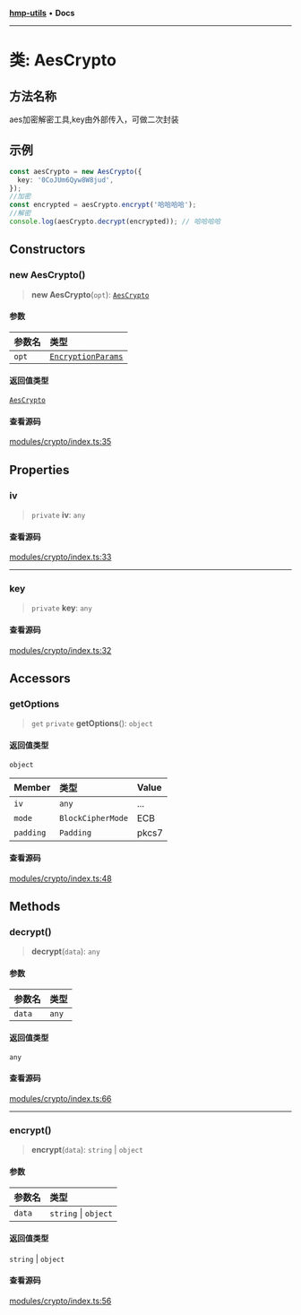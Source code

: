 [**hmp-utils**](../README.md) • **Docs**

***

# 类: AesCrypto

## 方法名称

aes加密解密工具,key由外部传入，可做二次封装

## 示例

```ts
const aesCrypto = new AesCrypto({
  key: '0CoJUm6Qyw8W8jud',
});
//加密
const encrypted = aesCrypto.encrypt('哈哈哈哈');
//解密
console.log(aesCrypto.decrypt(encrypted)); // 哈哈哈哈
```

## Constructors

### new AesCrypto()

> **new AesCrypto**(`opt`): [`AesCrypto`](AesCrypto.md)

#### 参数

| 参数名 | 类型 |
| :------ | :------ |
| `opt` | [`EncryptionParams`](../interfaces/EncryptionParams.md) |

#### 返回值类型

[`AesCrypto`](AesCrypto.md)

#### 查看源码

[modules/crypto/index.ts:35](https://github.com/hmp1049127947/hmp-utils/blob/4a6ef6c09762a1cd3b8d7a3366d8664e5e49db4c/src/modules/crypto/index.ts#L35)

## Properties

### iv

> `private` **iv**: `any`

#### 查看源码

[modules/crypto/index.ts:33](https://github.com/hmp1049127947/hmp-utils/blob/4a6ef6c09762a1cd3b8d7a3366d8664e5e49db4c/src/modules/crypto/index.ts#L33)

***

### key

> `private` **key**: `any`

#### 查看源码

[modules/crypto/index.ts:32](https://github.com/hmp1049127947/hmp-utils/blob/4a6ef6c09762a1cd3b8d7a3366d8664e5e49db4c/src/modules/crypto/index.ts#L32)

## Accessors

### getOptions

> `get` `private` **getOptions**(): `object`

#### 返回值类型

`object`

| Member | 类型 | Value |
| :------ | :------ | :------ |
| `iv` | `any` | ... |
| `mode` | `BlockCipherMode` | ECB |
| `padding` | `Padding` | pkcs7 |

#### 查看源码

[modules/crypto/index.ts:48](https://github.com/hmp1049127947/hmp-utils/blob/4a6ef6c09762a1cd3b8d7a3366d8664e5e49db4c/src/modules/crypto/index.ts#L48)

## Methods

### decrypt()

> **decrypt**(`data`): `any`

#### 参数

| 参数名 | 类型 |
| :------ | :------ |
| `data` | `any` |

#### 返回值类型

`any`

#### 查看源码

[modules/crypto/index.ts:66](https://github.com/hmp1049127947/hmp-utils/blob/4a6ef6c09762a1cd3b8d7a3366d8664e5e49db4c/src/modules/crypto/index.ts#L66)

***

### encrypt()

> **encrypt**(`data`): `string` \| `object`

#### 参数

| 参数名 | 类型 |
| :------ | :------ |
| `data` | `string` \| `object` |

#### 返回值类型

`string` \| `object`

#### 查看源码

[modules/crypto/index.ts:56](https://github.com/hmp1049127947/hmp-utils/blob/4a6ef6c09762a1cd3b8d7a3366d8664e5e49db4c/src/modules/crypto/index.ts#L56)
